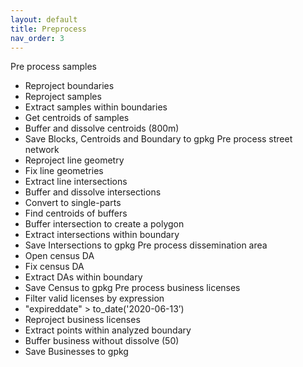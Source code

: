 ```yaml
---
layout: default
title: Preprocess
nav_order: 3
---
```


Pre process samples
* Reproject boundaries
* Reproject samples
* Extract samples within boundaries
* Get centroids of samples
* Buffer and dissolve centroids (800m)
* Save Blocks, Centroids and Boundary to gpkg
Pre process street network
* Reproject line geometry
* Fix line geometries
* Extract line intersections
* Buffer and dissolve intersections
* Convert to single-parts
* Find centroids of buffers
* Buffer intersection to create a polygon
* Extract intersections within boundary
* Save Intersections to gpkg
Pre process dissemination area
* Open census DA
* Fix census DA
* Extract DAs within boundary
* Save Census to gpkg
Pre process business licenses
* Filter valid licenses by expression
* "expireddate" >  to_date('2020-06-13’)
* Reproject business licenses
* Extract points within analyzed boundary
* Buffer business without dissolve (50)
* Save Businesses to gpkg

